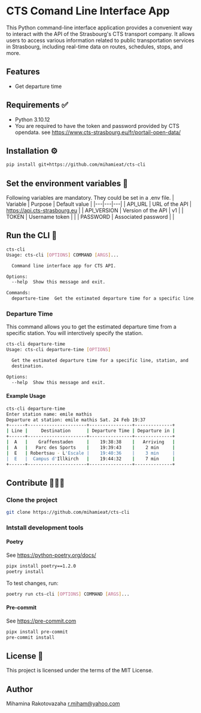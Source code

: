 # CTS Comand Line Interface App
This Python command-line interface application provides a convenient way to interact with the API of the Strasbourg's CTS transport company. It allows users to access various information related to public transportation services in Strasbourg, including real-time data on routes, schedules, stops, and more.

## Features
- Get departure time
## Requirements ✅
- Python 3.10.12
- You are required to have the token and password provided by CTS opendata. see https://www.cts-strasbourg.eu/fr/portail-open-data/
## Installation ⚙️
```sh
pip install git+https://github.com/mihamieat/cts-cli
```
## Set the environment variables 🔧
Following variables are mandatory. They could be set in a .env file.
| Variable  | Purpose  | Default value |
|---|---|---|
| API_URL  | URL of the API  | https://api.cts-strasbourg.eu |
|  API_VERSION | Version of the API  | v1 |
| TOKEN  |  Username token | |
| PASSWORD | Associated password  | |
## Run the CLI 🚀
```sh
cts-cli
Usage: cts-cli [OPTIONS] COMMAND [ARGS]...

  Command line interface app for CTS API.

Options:
  --help  Show this message and exit.

Commands:
  departure-time  Get the estimated departure time for a specific line,...
```
### Departure Time
This command allows you to get the estimated departure time from a specific station.
You will interctively specify the station.
```sh
cts-cli departure-time
Usage: cts-cli departure-time [OPTIONS]

  Get the estimated departure time for a specific line, station, and
  destination.

Options:
  --help  Show this message and exit.
```
#### Example Usage
```sh
cts-cli departure-time
Enter station name: emile mathis
Departure at station: emile mathis Sat. 24 Feb 19:37
+------+----------------------+----------------+--------------+
| Line |     Destination      | Departure Time | Departure in |
+------+----------------------+----------------+--------------+
|  A   |    Graffenstaden     |    19:38:38    |   Arriving   |
|  A   |   Parc des Sports    |    19:39:43    |    2 min     |
|  E   | Robertsau - L'Escale |    19:40:36    |    3 min     |
|  E   |  Campus d'Illkirch   |    19:44:32    |    7 min     |
+------+----------------------+----------------+--------------+
```
## Contribute 👩🏻‍🔬
### Clone the project
```sh
git clone https://github.com/mihamieat/cts-cli
```
### Intstall development tools
#### Poetry
See https://python-poetry.org/docs/
```sh
pipx install poetry==1.2.0
poetry install
```
To test changes, run:
```sh
poetry run cts-cli [OPTIONS] COMMAND [ARGS]...
```
#### Pre-commit
See https://pre-commit.com
```sh
pipx install pre-commit
pre-commit install
```

## License 📄
This project is licensed under the terms of the MIT License.

## Author
Mihamina Rakotovazaha r.miham@yahoo.com
